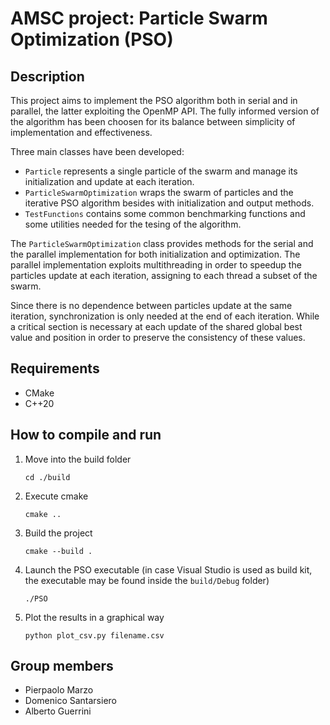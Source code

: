 # AMSC project: Particle Swarm Optimization (PSO)
## Description
This project aims to implement the PSO algorithm both in serial and in parallel, the latter exploiting the OpenMP API.
The fully informed version of the algorithm has been choosen for its balance between simplicity of implementation and effectiveness.

Three main classes have been developed:
- `Particle` represents a single particle of the swarm and manage its initialization and update at each iteration.
- `ParticleSwarmOptimization` wraps the swarm of particles and the iterative PSO algorithm besides with initialization and output methods. 
- `TestFunctions` contains some common benchmarking functions and some utilities needed for the tesing of the algorithm.

The `ParticleSwarmOptimization` class provides methods for the serial and the parallel implementation for both initialization and optimization.
The parallel implementation exploits multithreading in order to speedup the particles update at each iteration, assigning to each thread 
a subset of the swarm.

Since there is no dependence between particles update at the same iteration, synchronization is only needed at the end of each iteration.
While a critical section is necessary at each update of the shared global best value and position in order to preserve the consistency of these values.

## Requirements
- CMake
- C++20

## How to compile and run
1. Move into the build folder
   ```
   cd ./build
   ```
2. Execute cmake
   ```
   cmake ..
   ```
3. Build the project
   ```
   cmake --build .
   ```
4. Launch the PSO executable (in case Visual Studio is used as build kit, the executable may be found inside the ```build/Debug``` folder)
   ```
   ./PSO
   ```
5. Plot the results in a graphical way
   ```
   python plot_csv.py filename.csv
   ```


## Group members
- Pierpaolo Marzo
- Domenico Santarsiero
- Alberto Guerrini
